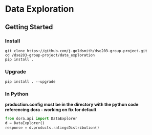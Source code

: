 # Data Exploration

## Getting Started

### Install
```
git clone https://github.com/j-goldsmith/dse203-group-project.git
cd /dse203-group-project/data_exploration
pip install .
```

### Upgrade
```
pip install . --upgrade
```

### In Python
**production.config must be in the directory with the python code referencing dora - working on fix for default**
```python
from dora.api import DataExplorer
d = DataExplorer()
response = d.products.ratingsDistribution()
```


